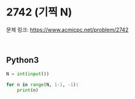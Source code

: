 # 2742 (기찍 N)

문제 링크: <https://www.acmicpc.net/problem/2742>

<br>

## Python3

```python
N = int(input())

for n in range(N, 1-1, -1):
    print(n)
```

